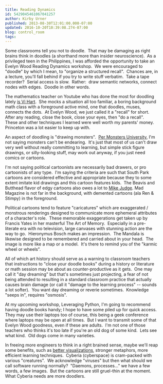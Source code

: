 ```yaml
---
title: Reading Dynamics
id: 5429045461067041257
author: Kirby Urner
published: 2013-08-30T12:01:00.000-07:00
updated: 2016-10-20T10:39:08.274-07:00
blog: control_room
tags: 
---
```


Some classrooms tell you not to doodle.  That may be damaging as right brains think in doodles (a shorthand more than insider neuroscience).  As a privileged teen in the Philippines, I was afforded the opportunity to take an Evelyn Wood Reading Dynamics workshop.  We were encouraged to "doodle" by which I mean, to "organize a structured recall".  Chances are, in a lecture, you'll fall behind if you try to write stuff verbatim.  Take a tape recorder?  Serial access is slow.  Rather:  draw semantic networks, connect nodes with edges.  Doodle in other words.

The mathematics teacher on Youtube who has done the most for doodling lately [is Vi Hart](https://www.youtube.com/playlist?list=PLF7CBA45AEBAD18B8).  She mocks a situation all too familiar, a boring background math class with a foreground active mind, one that doodles, muses, connects the dots.  At Evelyn Wood, we just called it a "recall" for short.  After any reading, close the book, close your eyes, then "do a recall".  These and other techniques I learned were well worth my parents' money.  Princeton was a lot easier to keep up with.

An aspect of doodling is "drawing monsters".  [Per Monsters University](http://worldgame.blogspot.com/2013/08/monster-university-movie-review.html), I'm not saying monsters can't be endearing.  It's just that most of us can't draw very well without really committing to learning, but simple stick figure drawings, or silly-looking stuff, may work out anyway, if you just need comics or cartoons.

I'm not saying political cartoonists are necessarily bad drawers, or pro cartoonists of any type.  I'm saying the criteria are such that South Park cartoons are considered effective and appropriate because they to some extent imitate kid drawings and this cartoon features kids.  The Beavis and Butthead flavor of edgy cartoons also owes a lot to [Mike Judge](http://mybizmo.blogspot.com/2013/07/of-mind-and-body.html). Mad Magazine is not far in the background, with demented cartoons (ala Ren & Stimpy) in the foreground.

Political cartoons tend to feature "caricatures" which are exaggerated / monstrous renderings designed to communicate more ephemeral attributes of a character's role.  These memorable exaggerations get taken up by Francis Yates in her masterful The Art of Memory.  Especially in a pre-literate era with no television, large canvases with stunning action are the way to go.  Hieronymus Bosch makes an impression.  The Mandala is likewise designed to be remembered and carried about in your head.  The image is more like a map or a model.  It's there to remind you of the "karmic wheel or wheels".

All of which art history should serve as a warning to classroom teachers that instructions to "close your doodle books" during a history or literature or math session may be about as counter-productive as it gets.  One may call it "day dreaming" but that's sometimes just projecting, a fear of not being attended to resulting in a standard classroom practice that actually causes brain damage (or call it "damage to the learning process" -- sounds a lot softer).  You want day dreaming or reverie sometimes.  Knowledge "seeps in", requires "osmosis".

At my upcoming workshop, Leveraging Python, I'm going to recommend having doodle books handy; I hope to have some piled up for quick access.  They may use their laptops too of course, this being a geek conference where laptops may be open at all times.  But I want to transmit some of that Evelyn Wood goodness, even if these are adults.  I'm not one of those teachers who thinks it's too late if you're an old dog of some kind.  Lets see what kind.  Old dogs come in many varieties.

In freeing more engineers to think in a right brained sense, maybe we'll reap some benefits, such as [better visualizations](http://controlroom.blogspot.com/2006/02/boosting-bandwidth.html), stronger metaphors, more efficient learning techniques.  Cyberia (cyberspace) is cram-packed with various "creatures".  We acknowledge "viruses" but then what should we call software running normally?  "Daemons, processes..." we have a few words, a few images.  But the cartoons are still gruel-thin at the moment.  What Cyberia needs are more doodlers.